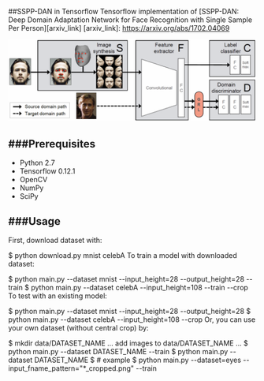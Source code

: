 ##SSPP-DAN in Tensorflow
Tensorflow implementation of [SSPP-DAN: Deep Domain Adaptation Network for Face Recognition with Single Sample Per Person][arxiv_link]
[arxiv_link]: https://arxiv.org/abs/1702.04069


![Alt text](./figure/overallflow.PNG)



###Prerequisites
-------------
* Python 2.7
* Tensorflow 0.12.1
* OpenCV
* NumPy
* SciPy

###Usage
-------------
First, download dataset with:

$ python download.py mnist celebA
To train a model with downloaded dataset:

$ python main.py --dataset mnist --input_height=28 --output_height=28 --train
$ python main.py --dataset celebA --input_height=108 --train --crop
To test with an existing model:

$ python main.py --dataset mnist --input_height=28 --output_height=28
$ python main.py --dataset celebA --input_height=108 --crop
Or, you can use your own dataset (without central crop) by:

$ mkdir data/DATASET_NAME
... add images to data/DATASET_NAME ...
$ python main.py --dataset DATASET_NAME --train
$ python main.py --dataset DATASET_NAME
$ # example
$ python main.py --dataset=eyes --input_fname_pattern="*_cropped.png" --train
